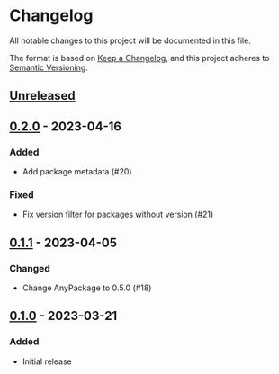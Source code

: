 # Changelog

All notable changes to this project will be documented in this file.

The format is based on [Keep a Changelog](https://keepachangelog.com/en/1.0.0/),
and this project adheres to [Semantic Versioning](https://semver.org/spec/v2.0.0.html).

## [Unreleased]

## [0.2.0] - 2023-04-16

### Added

- Add package metadata (#20)

### Fixed

- Fix version filter for packages without version (#21)

## [0.1.1] - 2023-04-05

### Changed

- Change AnyPackage to 0.5.0 (#18)

## [0.1.0] - 2023-03-21

### Added

- Initial release

[Unreleased]: https://github.com/AnyPackage/AnyPackage.Programs/compare/v0.2.0...HEAD
[0.2.0]: https://github.com/AnyPackage/AnyPackage.Programs/releases/tag/v0.2.0
[0.1.1]: https://github.com/AnyPackage/AnyPackage.Programs/releases/tag/v0.1.1
[0.1.0]: https://github.com/AnyPackage/AnyPackage.Programs/releases/tag/v0.1.0
